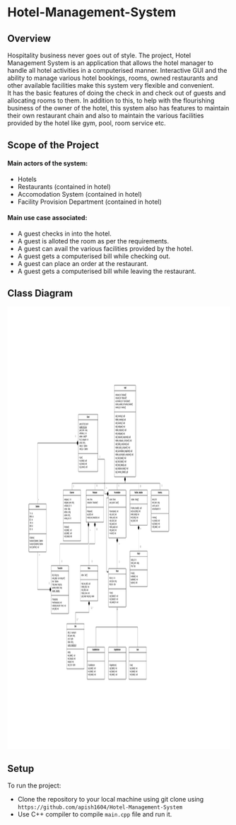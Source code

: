 # Hotel-Management-System
## Overview
Hospitality business never goes out of style. The project, Hotel Management System is an application that allows the hotel manager to handle all hotel activities in a computerised manner. Interactive GUI and the ability to manage various hotel bookings, rooms, owned restaurants and other available facilities make this system very flexible and convenient. <br /> 
It has the basic features of doing the check in and check out of guests and allocating rooms to them. In addition to this, to help  with the flourishing business of the owner of the hotel, this system also has features to maintain their own restaurant chain and also to maintain the various facilities provided by the hotel like gym, pool, room service etc.


## Scope of the Project
#### Main actors of the system:
* Hotels
* Restaurants (contained in hotel)
* Accomodation System (contained in hotel)
* Facility Provision Department (contained in hotel)

#### Main use case associated:
* A guest checks in into the hotel.
* A guest is alloted the room as per the requirements.
* A guest can avail the various facilities provided by the hotel.
* A guest gets a computerised bill while checking out.
* A guest can place an order at the restaurant.
* A guest gets a computerised bill while leaving the restaurant.

## Class Diagram
<img src="/ClassDiagram.jpeg" alt="Class Diagram" width=3000 height=1000/>

## Setup
To run the project: 
* Clone the repository to your local machine using git clone using ``` https://github.com/apish1604/Hotel-Management-System ``` 
* Use C++ compiler to compile ``` main.cpp ``` file and run it.
